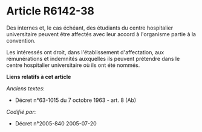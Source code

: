 # Article R6142-38

Des internes et, le cas échéant, des étudiants du centre hospitalier universitaire peuvent être affectés avec leur accord à
l'organisme partie à la convention.

Les intéressés ont droit, dans l'établissement d'affectation, aux rémunérations et indemnités auxquelles ils peuvent
prétendre dans le centre hospitalier universitaire où ils ont été nommés.

**Liens relatifs à cet article**

_Anciens textes_:

  - Décret n°63-1015 du 7 octobre 1963 - art. 8 (Ab)

_Codifié par_:

  - Décret n°2005-840 2005-07-20
